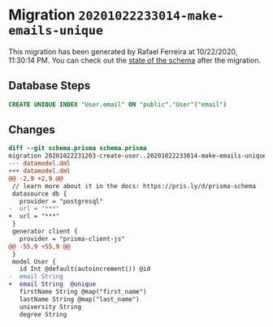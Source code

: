 # Migration `20201022233014-make-emails-unique`

This migration has been generated by Rafael Ferreira at 10/22/2020, 11:30:14 PM.
You can check out the [state of the schema](./schema.prisma) after the migration.

## Database Steps

```sql
CREATE UNIQUE INDEX "User.email" ON "public"."User"("email")
```

## Changes

```diff
diff --git schema.prisma schema.prisma
migration 20201022231203-create-user..20201022233014-make-emails-unique
--- datamodel.dml
+++ datamodel.dml
@@ -2,9 +2,9 @@
 // learn more about it in the docs: https://pris.ly/d/prisma-schema
 datasource db {
   provider = "postgresql"
-  url = "***"
+  url = "***"
 }
 generator client {
   provider = "prisma-client-js"
@@ -55,9 +55,9 @@
 }
 model User {
   id Int @default(autoincrement()) @id
-  email String
+  email String  @unique
   firstName String @map("first_name")
   lastName String @map("last_name")
   university String
   degree String
```


